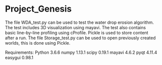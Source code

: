 # Project_Genesis

The file WDA_test.py can be used to test the water drop erosion algorithm. The test includes 3D visualization using mayavi. The test also contains basic line-by-line profiling using cProfile. Pickle is used to store content after a run. The file Storage_test.py can be used to open previously created worlds, this is done using Pickle.

Requirements:
  Python  3.6.6
  numpy   1.13.1
  scipy   0.19.1
  mayavi  4.6.2
  pyqt    4.11.4
  easygui 0.98.1
  
  
  
